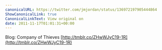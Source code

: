```yaml
---
canonicalURL: https://twitter.com/jmjordan/status/136972197905444864
ShowCanonicalLink: true
CanonicalLinkText: View original on
date: 2011-11-17T01:01:31+00:00
---
```

Blog: Company of Thieves [http://tmblr.co/ZHwWJyC19-1R](http://tmblr.co/ZHwWJyC19-1R)